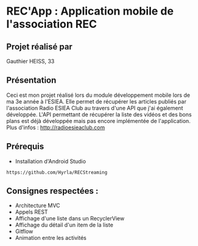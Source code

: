 # REC'App : Application mobile de l'association REC

## Projet réalisé par 

Gauthier HEISS, 33

## Présentation

Ceci est mon projet réalisé lors du module développement mobile lors de ma 3e année à l'ESIEA. Elle permet de récupérer les articles publiés par l'association Radio ESIEA Club au travers d'une API que j'ai également développée. L'API permettant de récupérer la liste des vidéos et des bons plans est déjà développée mais pas encore implémentée de l'application. Plus d'infos : http://radioesieaclub.com

## Prérequis


- Installation d'Android Studio<br/>


````
https://github.com/Hyrla/RECStreaming
````

## Consignes respectées : 

- Architecture MVC
- Appels REST
- Affichage d'une liste dans un RecyclerView
- Affichage du détail d'un item de la liste
- Gitflow 
- Animation entre les activités
